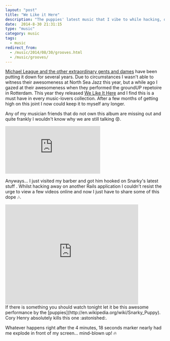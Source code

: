 ```yaml
---
layout: "post"
title: "We Like it Here"
description: "The puppies' latest music that I vibe to while hacking, dreaming, gazing... just livin'"
date:  2014-8-30 21:31:15
type: "music"
category: music
tags:
  - music
redirect_from:
  - /music/2014/08/30/grooves.html
  - /music/grooves/
---
```

[Michael League and the other extraordinary gents and dames](http://www.snarkypuppy.com) have been putting it
down for several years. Due to circumstances I wasn't able to witness their 
awesomeness at North Sea Jazz this year, but a while ago I gazed at their 
awesomeness when they performed the groundUP repetoire in Rotterdam. This year
they released [We Like It Here](http://snarkypuppy.ropeadope.com/album/we-like-it-here)
and I find this is a must have in every music-lovers collection. After a few 
months of getting high on this joint I now could keep it to myself any longer.

Any of my musician friends that do not own this album are missing out and quite 
frankly I wouldn't know why we are still talking :rage:.

<div class="element spotify">
  <iframe src="https://embed.spotify.com/?uri=spotify:album:2645Cr5cAa3eV7jj80Kkd6" frameborder="0" allowtransparency="true"> </iframe>
</div>

Anyways... I just visited my barber and got him hooked on Snarky's latest 
stuff . Whilst hacking away on another Rails application I 
couldn't resist the urge to view a few videos online and now I just have to 
share some of this dope :notes:.

<div class="element video">
  <iframe width="420" height="315" src="https://www.youtube.com/embed/L_XJ_s5IsQc" frameborder="0" allowfullscreen> </iframe>
</div>
If there is something you should watch tonight let it be this awesome performance
by the [puppies](http://en.wikipedia.org/wiki/Snarky_Puppy). Cory Henry absolutely kills this one 
:astonished:.

Whatever happens right after the 4 minutes, 18 seconds marker nearly had me 
explode in front of my screen... mind-blown up! :fire:
